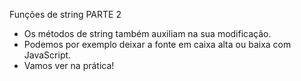 
Funções de string PARTE 2

- Os métodos de string também auxiliam na sua modificação.
- Podemos por exemplo deixar a fonte em caixa alta ou baixa com JavaScript.
- Vamos ver na prática!





